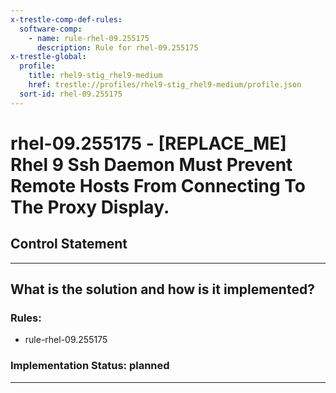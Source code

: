 ```yaml
---
x-trestle-comp-def-rules:
  software-comp:
    - name: rule-rhel-09.255175
      description: Rule for rhel-09.255175
x-trestle-global:
  profile:
    title: rhel9-stig_rhel9-medium
    href: trestle://profiles/rhel9-stig_rhel9-medium/profile.json
  sort-id: rhel-09.255175
---
```


# rhel-09.255175 - \[REPLACE_ME\] Rhel 9 Ssh Daemon Must Prevent Remote Hosts From Connecting To The Proxy Display.

## Control Statement

______________________________________________________________________

## What is the solution and how is it implemented?

<!-- For implementation status enter one of: implemented, partial, planned, alternative, not-applicable -->

<!-- Note that the list of rules under ### Rules: is read-only and changes will not be captured after assembly to JSON -->

<!-- Add control implementation description here for control: rhel-09.255175 -->

### Rules:

  - rule-rhel-09.255175

### Implementation Status: planned

______________________________________________________________________
